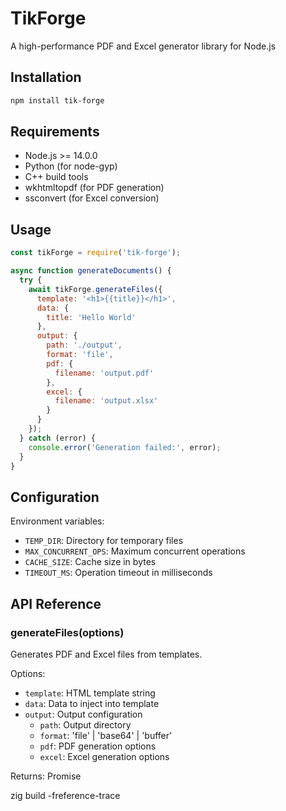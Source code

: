 # TikForge

A high-performance PDF and Excel generator library for Node.js

## Installation

```bash
npm install tik-forge
```

## Requirements

- Node.js >= 14.0.0
- Python (for node-gyp)
- C++ build tools
- wkhtmltopdf (for PDF generation)
- ssconvert (for Excel conversion)

## Usage

```javascript
const tikForge = require('tik-forge');

async function generateDocuments() {
  try {
    await tikForge.generateFiles({
      template: '<h1>{{title}}</h1>',
      data: {
        title: 'Hello World'
      },
      output: {
        path: './output',
        format: 'file',
        pdf: {
          filename: 'output.pdf'
        },
        excel: {
          filename: 'output.xlsx'
        }
      }
    });
  } catch (error) {
    console.error('Generation failed:', error);
  }
}
```

## Configuration

Environment variables:
- `TEMP_DIR`: Directory for temporary files
- `MAX_CONCURRENT_OPS`: Maximum concurrent operations
- `CACHE_SIZE`: Cache size in bytes
- `TIMEOUT_MS`: Operation timeout in milliseconds

## API Reference

### generateFiles(options)

Generates PDF and Excel files from templates.

Options:
- `template`: HTML template string
- `data`: Data to inject into template
- `output`: Output configuration
  - `path`: Output directory
  - `format`: 'file' | 'base64' | 'buffer'
  - `pdf`: PDF generation options
  - `excel`: Excel generation options

Returns: Promise<void>

zig build -freference-trace   